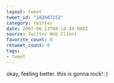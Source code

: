 ```yaml
---
layout: tweet
tweet_id: "102607252"
category: twitter
date: 2007-06-13T08:14:44.000Z
source: Twitter Web Client
favorite_count: 0
retweet_count: 0
tags:
- tweet
---
```


okay, feeling better. this is gonna rock! :)

